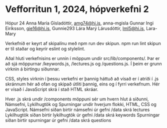 # Vefforritun 1, 2024, hópverkefni 2

Hópur 24
Anna María Gísladóttir, amg74@hi.is, anna-mgisla
Gunnar Ingi Eiríksson, gie16@hi.is, Gunnie293
Lára Marý Lárusdóttir, lml5@hi.is, Lara-Mary

Verkefnið er keyrt af skipalínu með npm run dev skipun.
npm run lint skipun er til staðar og keyrir eslint og stylelint.

Aðal hluti verkefnisins er unnin í möppum undir src/lib/components/. Þar er að sjá möppurnar /keywords.js, /lectures.js og /questions.js. Í þeim er grunn virknin á birtingu síðunnar.

CSS, styles virknin í þessu verkefni er þannig háttuð að vísað er í atriði í .js skránnum hér að ofan og skipað útliti þannig, eins og í fyrri verkefnum. Hér er vísað í JavaScript skrá í stað HTML skráar.

Hver .js skrá undir /components möppuni sér um hvern hlut á síðunni, Námsefni, Lykilhugtök og Spurningar undir hverjum flokki, HTML, CSS og JavaScript.
Námsefni síðan birtir námsefni úr gefni /data skrá lectures
Lykilhugtök síðan birtir lykilhugtök úr gefni /data skrá keywords
Spurningar síðan birtir spurningar úr gefni /data skrá questions
